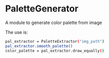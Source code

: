 # PaletteGenerator

A module to generate color palette from image

The use is:

```sh
pal_extractor = PaletteExtractor("img_path")
pal_extractor.smooth_palette() 
color_palette = pal_extractor.draw_equally()
```
